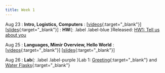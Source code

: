 ```yaml
---
title: Week 1
---
```


Aug 23
: **Intro, Logistics, Computers**
  : \[[videos](https://youtube.com/playlist?list=PLr509y092L29Yfu6uie3T0ArYdJsuKpeQ){:target="_blank"}\] \[[slides](https://docs.google.com/presentation/d/1m9p5e73UTnzH_EJavD-LOwySGsiYUBxfEZX8bIiQLOs/edit?usp=sharing){:target="_blank"}\]
: **HW**{: .label .label-blue }Released: [HW1: Tell us about you](https://class.mimir.io/assignments/95a2b71a-ac15-4b1b-9380-16a9d5340e49)
  
Aug 25
: **Languages, Mimir Overview, Hello World**
  : \[[videos](https://youtube.com/playlist?list=PLr509y092L28k205TvV5QwoqRMUsOn5Ch){:target="_blank"}\] \[[slides](https://docs.google.com/presentation/d/18ymykJG-Cv72jQ0LUKTIqCCPAi7Y_5ab_4sojvc9S80/edit?usp=sharing){:target="_blank"}\]

Aug 26
: **Lab**{: .label .label-purple }Lab 1: [Greeting](https://class.mimir.io/projects/4b08a74d-e199-4cfe-a142-decdc7ff6a65){:target="_blank"} and [Water Flasks](https://class.mimir.io/assignments/f723443f-8d78-4e1b-809a-5939785c4369/instructions){:target="_blank"}

<!-- Aug 27
: **HW 1 due**{: .label .label-red }[Who am I?](#) -->
